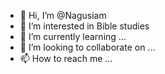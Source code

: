 - 👋 Hi, I’m @Nagusiam
- 👀 I’m interested in Bible studies
- 🌱 I’m currently learning ...
- 💞️ I’m looking to collaborate on ...
- 📫 How to reach me ...

<!---
Nagusiam/Nagusiam is a ✨ special ✨ repository because its `README.md` (this file) appears on your GitHub profile.
You can click the Preview link to take a look at your changes.
--->
